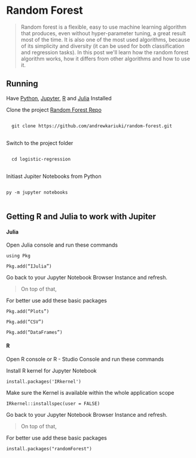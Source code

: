 # Random Forest

> Random forest is a flexible, easy to use machine learning algorithm that produces, even without hyper-parameter tuning, a great result most of the time. It is also one of the most used algorithms, because of its simplicity and diversity (it can be used for both classification and regression tasks). In this post we'll learn how the random forest algorithm works, how it differs from other algorithms and how to use it.

## Running

Have [Python](https://www.python.org/), [Jupyter](https://jupyter.org/), [R](https://www.r-project.org/) and [Julia](https://julialang.org/) Installed

Clone the project [Random Forest Repo](https://github.com/andrewkariuki/random-forest.git)
<pre>
<code>
  git clone https://github.com/andrewkariuki/random-forest.git
</code>
</pre>

Switch to the project folder

<pre>
<code>
  cd logistic-regression
</code>
</pre>

Initiast Jupiter Notebooks from Python

<pre>
<code>
py -m jupyter notebooks
</code>
</pre>

## Getting R and Julia to work with Jupiter

#### Julia

Open Julia console and run these commands

<pre>
<code>using Pkg</code>
</pre>

<pre>
<code>Pkg.add(“IJulia”)</code>
</pre>

Go back to your Jupyter Notebook Browser Instance and refresh.

> On top of that,

For better use add these basic packages

<pre>
<code>Pkg.add(“Plots”)</code>
</pre>

<pre>
<code>Pkg.add(“CSV”)</code>
</pre>

<pre>
<code>Pkg.add(“DataFrames”)</code>
</pre>


#### R

Open R console or R - Studio Console and run these commands

Install R kernel for Jupyter Notebook

<pre>
<code>install.packages('IRkernel')</code>
</pre>

Make sure the Kernel is available within the whole application scope

<pre>
<code>IRkernel::installspec(user = FALSE)</code>
</pre>

Go back to your Jupyter Notebook Browser Instance and refresh.

> On top of that,

For better use add these basic packages

<pre>
<code>install.packages("randomForest")</code>
</pre>
